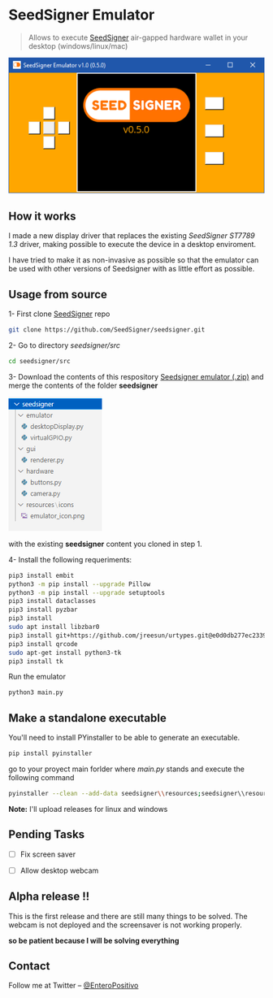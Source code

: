 # SeedSigner Emulator
> Allows to execute [SeedSigner](https://github.com/SeedSigner) air-gapped hardware wallet in your desktop (windows/linux/mac)

![](img/demo.gif)


## How it works
I made a new display driver that replaces the existing _SeedSigner ST7789 1.3_ driver, making possible to execute the device in a desktop enviroment.

I have tried to make it as non-invasive as possible so that the emulator can be used with other versions of Seedsigner with as little effort as possible.



## Usage from source

1- First clone [SeedSigner](https://github.com/SeedSigner/seedsigner) repo

```sh
git clone https://github.com/SeedSigner/seedsigner.git
```

2- Go to directory _seedsigner/src_

```sh
cd seedsigner/src
```

3- Download the contents of this respository [Seedsigner emulator (.zip)](https://github.com/enteropositivo/seedsigner-emulator/archive/refs/heads/master.zip) and merge the contents of the folder **seedsigner**

![](img/tree_content.png)

with the existing **seedsigner** content you cloned in step 1.  

4- Install the following requeriments:

```sh
pip3 install embit
python3 -m pip install --upgrade Pillow
python3 -m pip install --upgrade setuptools
pip3 install dataclasses
pip3 install pyzbar
pip3 install 
sudo apt install libzbar0
pip3 install git+https://github.com/jreesun/urtypes.git@e0d0db277ec2339650343eaf7b220fffb9233241
pip3 install qrcode 
sudo apt-get install python3-tk
pip3 install tk
```

Run the emulator
```sh
python3 main.py
```

## Make a standalone executable

You'll need to install PYinstaller to be able to generate an executable.

```sh
pip install pyinstaller
```
go to your proyect main forlder where _main.py_ stands and execute the following command

```sh
pyinstaller --clean --add-data seedsigner\\resources;seedsigner\\resources main.py
```

**Note:** I'll upload releases for linux and windows


## Pending Tasks

- [ ] Fix screen saver
- [ ] Allow desktop webcam



## Alpha release !!

This is the first release and there are still many things to be solved.  The webcam is not deployed and the screensaver is not working properly.

**so be patient because I will be solving everything**


## Contact

Follow me at Twitter – [@EnteroPositivo](https://twitter.com/enteropositivo)  



